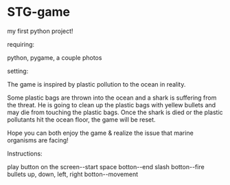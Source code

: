 # STG-game
my first python project!


requiring:

python, pygame, a couple photos


setting:

The game is inspired by plastic pollution to the ocean in reality. 

Some plastic bags are thrown into the ocean and a shark is suffering from the threat.
He is going to clean up the plastic bags with yellew bullets and may die from touching the plastic bags.
Once the shark is died or the plastic pollutants hit the ocean floor, the game will be reset.

Hope you can both enjoy the game & realize the issue that marine organisms are facing!


Instructions:

play button on the screen--start
space botton--end
slash botton--fire bullets
up, down, left, right botton--movement
